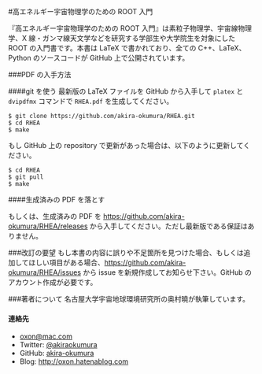 #高エネルギー宇宙物理学のための ROOT 入門

『高エネルギー宇宙物理学のための ROOT 入門』は素粒子物理学、宇宙線物理学、X 線・ガンマ線天文学などを研究する学部生や大学院生を対象にした ROOT の入門書です。本書は LaTeX で書かれており、全ての C++、LaTeX、Python のソースコードが GitHub 上で公開されています。

###PDF の入手方法

####git を使う
最新版の LaTeX ファイルを GitHub から入手して `platex` と `dvipdfmx` コマンドで `RHEA.pdf` を生成してください。

```
$ git clone https://github.com/akira-okumura/RHEA.git
$ cd RHEA
$ make
```

もし GitHub 上の repository で更新があった場合は、以下のように更新してください。

```
$ cd RHEA
$ git pull
$ make
```

####生成済みの PDF を落とす

もしくは、生成済みの PDF を https://github.com/akira-okumura/RHEA/releases から入手してください。ただし最新版である保証はありません。

###改訂の要望
もし本書の内容に誤りや不足箇所を見つけた場合、もしくは追加してほしい項目がある場合、https://github.com/akira-okumura/RHEA/issues から issue を新規作成してお知らせ下さい。GitHub のアカウント作成が必要です。

###著者について
名古屋大学宇宙地球環境研究所の奥村曉が執筆しています。

#### 連絡先
- oxon@mac.com
- Twitter: [@akiraokumura](https://twitter.com/akiraokumura)
- GitHub: [akira-okumura](https://github.com/akira-okumura/)
- Blog: http://oxon.hatenablog.com
